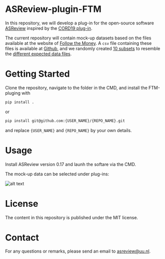 # ASReview-plugin-FTM

In this repository, we will develop a plug-in for the open-source software
[ASReview](www.asreview.ai) inspired by the [CORD19 plug-in](
https://github.com/asreview/asreview-covid19). 

The current repository will contain mock-up datasets based on  the files
available at the website of [Follow the
Money](https://www.ftm.nl/dossier/shell-papers#documenten). A `csv` file
containing these files is available at [Github](
https://github.com/ftmnl/asr), and we randomly created [10
subsets](https://github.com/asreview-ftm-hackathon/Data/tree/main/split_preprocessed)
to resemble the [different expected data
files](https://www.ftm.nl/dossier/shell-papers#wob-verzoeken). 

# Getting Started

Clone the repository, navigate to the folder in the CMD, and install the FTM-pluging with

```bash
pip install .
```

or

```bash
pip install git@github.com:{USER_NAME}/{REPO_NAME}.git
```

and replace `{USER_NAME}` and `{REPO_NAME}` by your own details. 


# Usage

Install ASReview version 0.17 and launh the softare via the CMD.

The mock-up data can be selected under plug-ins:

![alt text](https://user-images.githubusercontent.com/36502709/143688518-817cdd20-486d-4e02-b426-bb088bf0cd6a.png)


# License
The content in this repository is published under the MIT license.

# Contact
For any questions or remarks, please send an email to asreview@uu.nl.   
